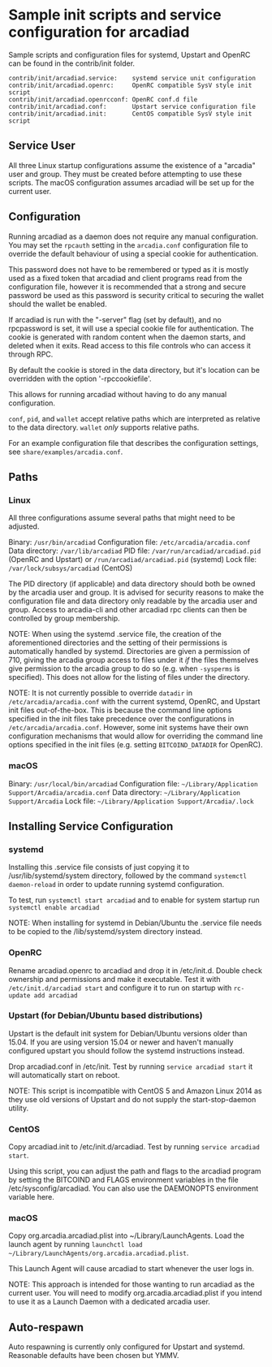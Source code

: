 Sample init scripts and service configuration for arcadiad
==========================================================

Sample scripts and configuration files for systemd, Upstart and OpenRC
can be found in the contrib/init folder.

    contrib/init/arcadiad.service:    systemd service unit configuration
    contrib/init/arcadiad.openrc:     OpenRC compatible SysV style init script
    contrib/init/arcadiad.openrcconf: OpenRC conf.d file
    contrib/init/arcadiad.conf:       Upstart service configuration file
    contrib/init/arcadiad.init:       CentOS compatible SysV style init script

Service User
---------------------------------

All three Linux startup configurations assume the existence of a "arcadia" user
and group.  They must be created before attempting to use these scripts.
The macOS configuration assumes arcadiad will be set up for the current user.

Configuration
---------------------------------

Running arcadiad as a daemon does not require any manual configuration. You may
set the `rpcauth` setting in the `arcadia.conf` configuration file to override
the default behaviour of using a special cookie for authentication.

This password does not have to be remembered or typed as it is mostly used
as a fixed token that arcadiad and client programs read from the configuration
file, however it is recommended that a strong and secure password be used
as this password is security critical to securing the wallet should the
wallet be enabled.

If arcadiad is run with the "-server" flag (set by default), and no rpcpassword is set,
it will use a special cookie file for authentication. The cookie is generated with random
content when the daemon starts, and deleted when it exits. Read access to this file
controls who can access it through RPC.

By default the cookie is stored in the data directory, but it's location can be overridden
with the option '-rpccookiefile'.

This allows for running arcadiad without having to do any manual configuration.

`conf`, `pid`, and `wallet` accept relative paths which are interpreted as
relative to the data directory. `wallet` *only* supports relative paths.

For an example configuration file that describes the configuration settings,
see `share/examples/arcadia.conf`.

Paths
---------------------------------

### Linux

All three configurations assume several paths that might need to be adjusted.

Binary:              `/usr/bin/arcadiad`
Configuration file:  `/etc/arcadia/arcadia.conf`
Data directory:      `/var/lib/arcadiad`
PID file:            `/var/run/arcadiad/arcadiad.pid` (OpenRC and Upstart) or `/run/arcadiad/arcadiad.pid` (systemd)
Lock file:           `/var/lock/subsys/arcadiad` (CentOS)

The PID directory (if applicable) and data directory should both be owned by the
arcadia user and group. It is advised for security reasons to make the
configuration file and data directory only readable by the arcadia user and
group. Access to arcadia-cli and other arcadiad rpc clients can then be
controlled by group membership.

NOTE: When using the systemd .service file, the creation of the aforementioned
directories and the setting of their permissions is automatically handled by
systemd. Directories are given a permission of 710, giving the arcadia group
access to files under it _if_ the files themselves give permission to the
arcadia group to do so (e.g. when `-sysperms` is specified). This does not allow
for the listing of files under the directory.

NOTE: It is not currently possible to override `datadir` in
`/etc/arcadia/arcadia.conf` with the current systemd, OpenRC, and Upstart init
files out-of-the-box. This is because the command line options specified in the
init files take precedence over the configurations in
`/etc/arcadia/arcadia.conf`. However, some init systems have their own
configuration mechanisms that would allow for overriding the command line
options specified in the init files (e.g. setting `BITCOIND_DATADIR` for
OpenRC).

### macOS

Binary:              `/usr/local/bin/arcadiad`
Configuration file:  `~/Library/Application Support/Arcadia/arcadia.conf`
Data directory:      `~/Library/Application Support/Arcadia`
Lock file:           `~/Library/Application Support/Arcadia/.lock`

Installing Service Configuration
-----------------------------------

### systemd

Installing this .service file consists of just copying it to
/usr/lib/systemd/system directory, followed by the command
`systemctl daemon-reload` in order to update running systemd configuration.

To test, run `systemctl start arcadiad` and to enable for system startup run
`systemctl enable arcadiad`

NOTE: When installing for systemd in Debian/Ubuntu the .service file needs to be copied to the /lib/systemd/system directory instead.

### OpenRC

Rename arcadiad.openrc to arcadiad and drop it in /etc/init.d.  Double
check ownership and permissions and make it executable.  Test it with
`/etc/init.d/arcadiad start` and configure it to run on startup with
`rc-update add arcadiad`

### Upstart (for Debian/Ubuntu based distributions)

Upstart is the default init system for Debian/Ubuntu versions older than 15.04. If you are using version 15.04 or newer and haven't manually configured upstart you should follow the systemd instructions instead.

Drop arcadiad.conf in /etc/init.  Test by running `service arcadiad start`
it will automatically start on reboot.

NOTE: This script is incompatible with CentOS 5 and Amazon Linux 2014 as they
use old versions of Upstart and do not supply the start-stop-daemon utility.

### CentOS

Copy arcadiad.init to /etc/init.d/arcadiad. Test by running `service arcadiad start`.

Using this script, you can adjust the path and flags to the arcadiad program by
setting the BITCOIND and FLAGS environment variables in the file
/etc/sysconfig/arcadiad. You can also use the DAEMONOPTS environment variable here.

### macOS

Copy org.arcadia.arcadiad.plist into ~/Library/LaunchAgents. Load the launch agent by
running `launchctl load ~/Library/LaunchAgents/org.arcadia.arcadiad.plist`.

This Launch Agent will cause arcadiad to start whenever the user logs in.

NOTE: This approach is intended for those wanting to run arcadiad as the current user.
You will need to modify org.arcadia.arcadiad.plist if you intend to use it as a
Launch Daemon with a dedicated arcadia user.

Auto-respawn
-----------------------------------

Auto respawning is currently only configured for Upstart and systemd.
Reasonable defaults have been chosen but YMMV.
